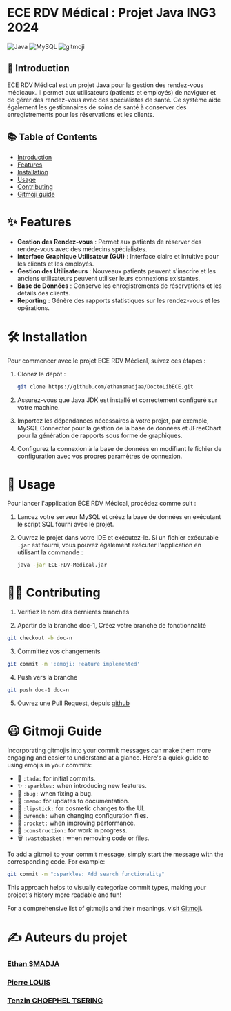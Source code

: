 # ECE RDV Médical : Projet Java ING3 2024

![Java](https://img.shields.io/badge/Java-ED8B00?style=for-the-badge&logo=java&logoColor=white)
![MySQL](https://img.shields.io/badge/MySQL-00000F?style=for-the-badge&logo=mysql&logoColor=white)
![gitmoji](https://img.shields.io/badge/gitmoji-%F0%9F%98%9C-yellow.svg?style=for-the-badge&logo=gitmoji&logoColor=yellow)

## 📖 Introduction

ECE RDV Médical est un projet Java pour la gestion des rendez-vous médicaux. 
Il permet aux utilisateurs (patients et employés) de naviguer et de gérer des rendez-vous avec des spécialistes de 
santé. Ce système aide également les gestionnaires de soins de santé à conserver des enregistrements pour les 
réservations et les clients.

## 📚 Table of Contents

- [Introduction](#-introduction)
- [Features](#-features)
- [Installation](#-installation)
- [Usage](#-usage)
- [Contributing](#-contributing)
- [Gitmoji guide](#-gitmoji-guide)



# ✨ Features

- **Gestion des Rendez-vous** : Permet aux patients de réserver des rendez-vous avec des médecins spécialistes.
- **Interface Graphique Utilisateur (GUI)** : Interface claire et intuitive pour les clients et les employés.
- **Gestion des Utilisateurs** : Nouveaux patients peuvent s'inscrire et les anciens utilisateurs peuvent utiliser 
leurs connexions existantes.
- **Base de Données** : Conserve les enregistrements de réservations et les détails des clients.
- **Reporting** : Génère des rapports statistiques sur les rendez-vous et les opérations.

# 🛠 Installation

Pour commencer avec le projet ECE RDV Médical, suivez ces étapes :

1. Clonez le dépôt :
   ```sh
   git clone https://github.com/ethansmadjaa/DoctoLibECE.git

2. Assurez-vous que Java JDK est installé et correctement configuré sur votre machine.

3. Importez les dépendances nécessaires à votre projet, par exemple, MySQL Connector pour la gestion de la base de 
données et JFreeChart pour la génération de rapports sous forme de graphiques.

4. Configurez la connexion à la base de données en modifiant le fichier de 
configuration avec vos propres paramètres de connexion.

# 🚀 Usage

Pour lancer l'application ECE RDV Médical, procédez comme suit :

1. Lancez votre serveur MySQL et créez la base de données en exécutant le script SQL fourni avec le projet.

2. Ouvrez le projet dans votre IDE et exécutez-le. Si un fichier exécutable `.jar` est fourni, vous pouvez 
également exécuter l'application en utilisant la commande :
   ```sh
   java -jar ECE-RDV-Medical.jar

# 👨‍💻 Contributing

1. Verifiez le nom des dernieres branches

2. Apartir de la branche doc-1, Créez votre branche de fonctionnalité 
```sh
git checkout -b doc-n
 ```

3. Committez vos changements 
```sh
git commit -m ':emoji: Feature implemented'
```

4. Push vers la branche 
```sh
git push doc-1 doc-n
```

5. Ouvrez une Pull Request, depuis [github](https://github.com/ethansmadjaa/DoctoLibECE.git)


# 😃 Gitmoji Guide

Incorporating gitmojis into your commit messages can make them more engaging 
and easier to understand at a glance. Here's a quick guide to using emojis in your commits:

- 🎉 `:tada:` for initial commits.
- ✨ `:sparkles:` when introducing new features.
- 🐛 `:bug:` when fixing a bug.
- 📝 `:memo:` for updates to documentation.
- 💄 `:lipstick:` for cosmetic changes to the UI.
- 🔧 `:wrench:` when changing configuration files.
- 🚀 `:rocket:` when improving performance.
- 🚧 `:construction:` for work in progress.
- 🗑️ `:wastebasket:` when removing code or files.

To add a gitmoji to your commit message, simply start the message with the corresponding code. For example:

```bash
git commit -m ":sparkles: Add search functionality"
```
This approach helps to visually categorize commit types, making your project's history more readable and fun!

For a comprehensive list of gitmojis and their meanings, visit [Gitmoji](https://gitmoji.dev).


# ✍️ Auteurs du projet
### [Ethan SMADJA](mailto:Ethan.smadja@edu.ece.fr)
### [Pierre LOUIS](mailto:pierre.louis@edu.ece.fr)
### [Tenzin CHOEPHEL TSERING](mailto:tenzin.choepheltsering@edu.ece.fr)